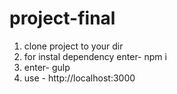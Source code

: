 # project-final
1. clone project to your dir
2. for instal dependency enter-  npm i
3. enter-  gulp
4. use -  http://localhost:3000
